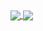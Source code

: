 
<a href="https://github.com/chrisK824/github-readme-stats">
  <img align="center" src="https://github-readme-stats-chrisk824.vercel.app/api?username=chrisK824&show_icons=true&count_private=true&theme=dark&card_width=500" />
</a>

<a href="https://github.com/chrisK824/github-readme-stats">
  <img align="center" src="https://github-readme-stats-chrisk824.vercel.app/api/top-langs?username=chrisK824&card_width=500&langs_count=10" />
</a>
